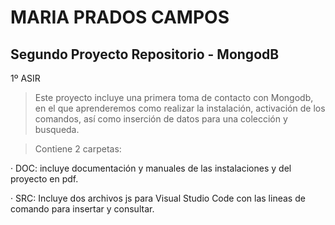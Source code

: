 <h1> MARIA PRADOS CAMPOS </h1>

<h2> Segundo Proyecto Repositorio - MongodB </h2>

</h3> 1º ASIR </h3>

> Este proyecto incluye una primera toma de contacto con Mongodb, en el que aprenderemos como realizar la instalación, activación de los comandos, así como inserción de datos para una colección y busqueda.

> Contiene 2 carpetas:

· DOC: incluye documentación y manuales de las instalaciones y del proyecto en pdf.

· SRC: Incluye dos archivos js para Visual Studio Code con las lineas de comando para insertar y consultar.